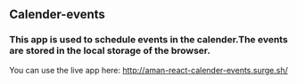 ## Calender-events

### This app is used to schedule events in the calender.The events are stored in the local storage of the browser.

You can use the live app here:
http://aman-react-calender-events.surge.sh/
